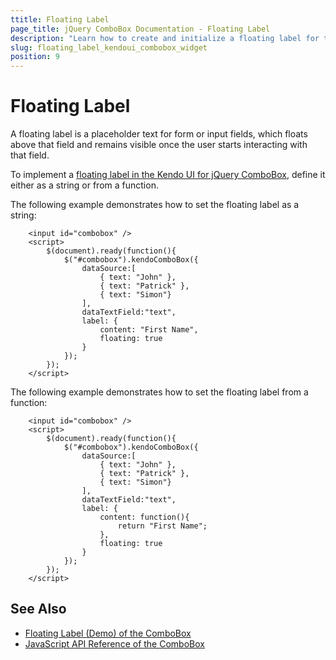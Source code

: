 ```yaml
---
ttitle: Floating Label
page_title: jQuery ComboBox Documentation - Floating Label
description: "Learn how to create and initialize a floating label for the Kendo UI for jQuery ComboBox component."
slug: floating_label_kendoui_combobox_widget
position: 9
---
```


# Floating Label

A floating label is a placeholder text for form or input fields, which floats above that field and remains visible once the user starts interacting with that field. 

To implement a [floating label in the Kendo UI for jQuery ComboBox](/api/javascript/ui/combobox/configuration/label), define it either as a string or from a function.

The following example demonstrates how to set the floating label as a string:

```dojo 
    <input id="combobox" /> 
    <script>
        $(document).ready(function(){
            $("#combobox").kendoComboBox({
                dataSource:[
                    { text: "John" },
                    { text: "Patrick" },
                    { text: "Simon"}
                ],
                dataTextField:"text",
                label: {
                    content: "First Name",
                    floating: true
                }
            });
        });
    </script>
```

The following example demonstrates how to set the floating label from a function:

```dojo 
    <input id="combobox" /> 
    <script>
        $(document).ready(function(){
            $("#combobox").kendoComboBox({
                dataSource:[
                    { text: "John" },
                    { text: "Patrick" },
                    { text: "Simon"}
                ],
                dataTextField:"text",
                label: {
                    content: function(){
                        return "First Name";
                    },
                    floating: true
                }
            });
        });
    </script>
```


## See Also

* [Floating Label (Demo) of the ComboBox](https://demos.telerik.com/kendo-ui/combobox/floating-label)
* [JavaScript API Reference of the ComboBox](/api/javascript/ui/combobox)
